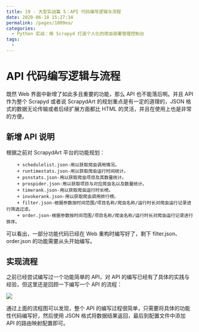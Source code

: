 ```yaml
---
title: 19 - 大型实战篇 5：API 代码编写逻辑与流程
date: 2020-06-18 15:27:34
permalink: /pages/1009ea/
categories:
  - Python 实战：用 Scrapyd 打造个人化的爬虫部署管理控制台
tags:
  - 
---
```

# API 代码编写逻辑与流程

既然 Web 界面中新增了如此多且重要的功能，那么 API 也不能落后啊。并且 API 作为整个 Scrapyd 或者说 ScrapydArt 的规划重点是有一定的道理的，JSON 格式的数据无论传输或者后续扩展方面都比 HTML 的灵活，并且在使用上也是非常的方便。

## 新增 API 说明

根据之前对 ScrapydArt 平台的功能规划：

```
    + schedulelist.json-用以获取爬虫调用情况。
    + runtimestats.json-用以获取爬虫运行时间统计。
    + psnstats.json-用以获取爬虫项目及其数量统计。
    + prospider.json-用以获取项目与对应爬虫名以及数量统计。
    + timerank.json-用以获取爬虫运行时长榜。
    + invokerank.json-用以获取爬虫调用排行榜。
    + filter.json-根据参数按时间范围/项目名称/爬虫名称/运行时长对爬虫运行记录进行筛选过滤。
    + order.json-根据参数按时间范围/项目名称/爬虫名称/运行时长对爬虫运行记录进行排序。

```

可以看出，一部分功能代码已经在 Web 重构时编写好了，剩下 filter.json、order.json 的功能需要从头开始编写。

## 实现流程

之前已经尝试编写过一个功能简单的 API，对 API 的编写已经有了具体的实践与经验，但这里还是回顾一下编写一个 API 的流程：

![](https://user-gold-cdn.xitu.io/2018/10/15/16676d99db03a1ca?w=1644&h=147&f=png&s=22990)

通过上面的流程图可以发现，整个 API 的编写过程很简单，只需要将具体的功能性代码编写好，然后使用 JSON 格式将数据结果返回，最后到配置文件中添加 API 的路由映射配置即可。